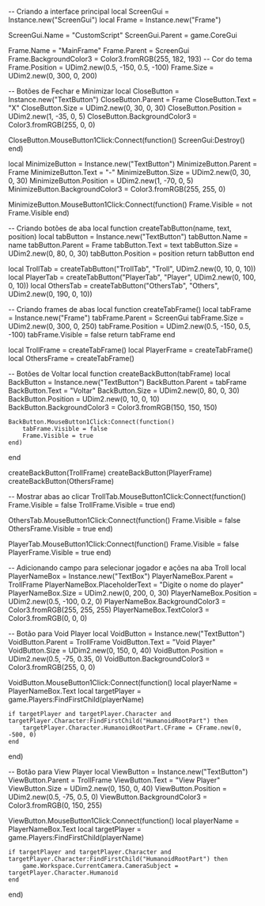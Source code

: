 
-- Criando a interface principal
local ScreenGui = Instance.new("ScreenGui")
local Frame = Instance.new("Frame")

ScreenGui.Name = "CustomScript"
ScreenGui.Parent = game.CoreGui

Frame.Name = "MainFrame"
Frame.Parent = ScreenGui
Frame.BackgroundColor3 = Color3.fromRGB(255, 182, 193) -- Cor do tema
Frame.Position = UDim2.new(0.5, -150, 0.5, -100)
Frame.Size = UDim2.new(0, 300, 0, 200)

-- Botões de Fechar e Minimizar
local CloseButton = Instance.new("TextButton")
CloseButton.Parent = Frame
CloseButton.Text = "X"
CloseButton.Size = UDim2.new(0, 30, 0, 30)
CloseButton.Position = UDim2.new(1, -35, 0, 5)
CloseButton.BackgroundColor3 = Color3.fromRGB(255, 0, 0)

CloseButton.MouseButton1Click:Connect(function()
    ScreenGui:Destroy()
end)

local MinimizeButton = Instance.new("TextButton")
MinimizeButton.Parent = Frame
MinimizeButton.Text = "-"
MinimizeButton.Size = UDim2.new(0, 30, 0, 30)
MinimizeButton.Position = UDim2.new(1, -70, 0, 5)
MinimizeButton.BackgroundColor3 = Color3.fromRGB(255, 255, 0)

MinimizeButton.MouseButton1Click:Connect(function()
    Frame.Visible = not Frame.Visible
end)

-- Criando botões de aba
local function createTabButton(name, text, position)
    local tabButton = Instance.new("TextButton")
    tabButton.Name = name
    tabButton.Parent = Frame
    tabButton.Text = text
    tabButton.Size = UDim2.new(0, 80, 0, 30)
    tabButton.Position = position
    return tabButton
end

local TrollTab = createTabButton("TrollTab", "Troll", UDim2.new(0, 10, 0, 10))
local PlayerTab = createTabButton("PlayerTab", "Player", UDim2.new(0, 100, 0, 10))
local OthersTab = createTabButton("OthersTab", "Others", UDim2.new(0, 190, 0, 10))

-- Criando frames de abas
local function createTabFrame()
    local tabFrame = Instance.new("Frame")
    tabFrame.Parent = ScreenGui
    tabFrame.Size = UDim2.new(0, 300, 0, 250)
    tabFrame.Position = UDim2.new(0.5, -150, 0.5, -100)
    tabFrame.Visible = false
    return tabFrame
end

local TrollFrame = createTabFrame()
local PlayerFrame = createTabFrame()
local OthersFrame = createTabFrame()

-- Botões de Voltar
local function createBackButton(tabFrame)
    local BackButton = Instance.new("TextButton")
    BackButton.Parent = tabFrame
    BackButton.Text = "Voltar"
    BackButton.Size = UDim2.new(0, 80, 0, 30)
    BackButton.Position = UDim2.new(0, 10, 0, 10)
    BackButton.BackgroundColor3 = Color3.fromRGB(150, 150, 150)

    BackButton.MouseButton1Click:Connect(function()
        tabFrame.Visible = false
        Frame.Visible = true
    end)
end

createBackButton(TrollFrame)
createBackButton(PlayerFrame)
createBackButton(OthersFrame)

-- Mostrar abas ao clicar
TrollTab.MouseButton1Click:Connect(function()
    Frame.Visible = false
    TrollFrame.Visible = true
end)

OthersTab.MouseButton1Click:Connect(function()
    Frame.Visible = false
    OthersFrame.Visible = true
end)

PlayerTab.MouseButton1Click:Connect(function()
    Frame.Visible = false
    PlayerFrame.Visible = true
end)

-- Adicionando campo para selecionar jogador e ações na aba Troll
local PlayerNameBox = Instance.new("TextBox")
PlayerNameBox.Parent = TrollFrame
PlayerNameBox.PlaceholderText = "Digite o nome do player"
PlayerNameBox.Size = UDim2.new(0, 200, 0, 30)
PlayerNameBox.Position = UDim2.new(0.5, -100, 0.2, 0)
PlayerNameBox.BackgroundColor3 = Color3.fromRGB(255, 255, 255)
PlayerNameBox.TextColor3 = Color3.fromRGB(0, 0, 0)

-- Botão para Void Player
local VoidButton = Instance.new("TextButton")
VoidButton.Parent = TrollFrame
VoidButton.Text = "Void Player"
VoidButton.Size = UDim2.new(0, 150, 0, 40)
VoidButton.Position = UDim2.new(0.5, -75, 0.35, 0)
VoidButton.BackgroundColor3 = Color3.fromRGB(255, 0, 0)

VoidButton.MouseButton1Click:Connect(function()
    local playerName = PlayerNameBox.Text
    local targetPlayer = game.Players:FindFirstChild(playerName)

    if targetPlayer and targetPlayer.Character and targetPlayer.Character:FindFirstChild("HumanoidRootPart") then
        targetPlayer.Character.HumanoidRootPart.CFrame = CFrame.new(0, -500, 0)
    end
end)

-- Botão para View Player
local ViewButton = Instance.new("TextButton")
ViewButton.Parent = TrollFrame
ViewButton.Text = "View Player"
ViewButton.Size = UDim2.new(0, 150, 0, 40)
ViewButton.Position = UDim2.new(0.5, -75, 0.5, 0)
ViewButton.BackgroundColor3 = Color3.fromRGB(0, 150, 255)

ViewButton.MouseButton1Click:Connect(function()
    local playerName = PlayerNameBox.Text
    local targetPlayer = game.Players:FindFirstChild(playerName)

    if targetPlayer and targetPlayer.Character and targetPlayer.Character:FindFirstChild("HumanoidRootPart") then
        game.Workspace.CurrentCamera.CameraSubject = targetPlayer.Character.Humanoid
    end
end)
